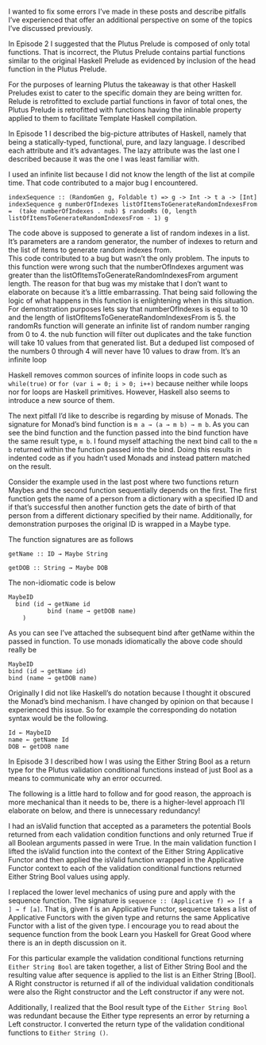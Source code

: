 I wanted to fix some errors I’ve made in these posts and describe pitfalls I’ve experienced that offer an additional perspective on some of the topics I’ve discussed previously.  

In Episode 2 I suggested that the Plutus Prelude is composed of only total functions.  That is incorrect, the Plutus Prelude contains partial functions similar to the original Haskell Prelude as evidenced by inclusion of the head function in the Plutus Prelude.

For the purposes of learning Plutus the takeaway is that other Haskell Preludes exist to cater to the specific domain they are being written for.  Relude is retrofitted to exclude partial functions in favor of total ones, the Plutus Prelude is retrofitted with functions having the inlinable property applied to them to facilitate Template Haskell compilation.

In Episode 1 I described the big-picture attributes of Haskell, namely that being a statically-typed, functional, pure, and lazy language.  I described each attribute and it’s advantages.  The lazy attribute was the last one I described because it was the one I was least familiar with.  

I used an infinite list because I did not know the length of the list at compile time.  That code contributed to a major bug I encountered.

`indexSequence :: (RandomGen g, Foldable t) => g -> Int -> t a -> [Int] 
indexSequence g numberOfIndexes listOfItemsToGenerateRandomIndexesFrom = 
	(take numberOfIndexes . nub) $ randomRs (0, length listOfItemsToGenerateRandomIndexesFrom - 1) g`

The code above is supposed to generate a list of random indexes in a list.  It’s parameters are a random generator, the number of indexes to return and the list of items to generate random indexes from.   
This code contributed to a bug but wasn’t the only problem.  The inputs to this function were wrong such that the numberOfIndexes argument was greater than the listOfItemsToGenerateRandomIndexesFrom argument length.  The reason for that bug was my mistake that I don’t want to elaborate on because it’s a little embarrassing.  That being said following the logic of what happens in this function is enlightening when in this situation.  
For demonstration purposes lets say that numberOfIndexes is equal to 10 and the length of listOfItemsToGenerateRandomIndexesFrom is 5.  the randomRs function will generate an infinite list of random number ranging from 0 to 4.  the nub function will filter out duplicates and the take function will take 10 values from that generated list.  But a deduped list composed of the numbers 0 through 4 will never have 10 values to draw from.  It’s an infinite loop

Haskell removes common sources of infinite loops in code such as `while(true)` or `for (var i = 0; i > 0; i++)` because neither while loops nor for loops are Haskell primitives.  However, Haskell also seems to introduce a new source of them.

The next pitfall I’d like to describe is regarding by misuse of Monads.  The signature for Monad’s bind function is `m a → (a → m b) → m b`.  As you can see the bind function and the function passed into the bind function have the same result type, `m b`.  I found myself attaching the next bind call to the `m b` returned within the function passed into the bind.  Doing this results in indented code as if you hadn’t used Monads and instead pattern matched on the result.

Consider the example used in the last post where two functions return Maybes and the second function sequentially depends on the first.  The first function gets the name of a person from a dictionary with a specified ID and if that’s successful then another function gets the date of birth of that person from a different dictionary specified by their name.  Additionally, for demonstration purposes the original ID is wrapped in a Maybe type.

The function signatures are as follows

`getName :: ID → Maybe String`

`getDOB :: String → Maybe DOB`

The non-idiomatic code is below

    MaybeID
      bind (id → getName id  
	           bind (name → getDOB name)  
	    )

As you can see I’ve attached the subsequent bind after getName within the passed in function.  To use monads idiomatically the above code should really be

    MaybeID
    bind (id → getName id)
    bind (name → getDOB name)

Originally I did not like Haskell’s do notation because I thought it obscured the Monad’s bind mechanism.  I have changed by opinion on that because I experienced this issue.  So for example the corresponding do notation syntax would be the following.

    Id ← MaybeID
    name ← getName Id
    DOB ← getDOB name


In Episode 3 I described how I was using the Either String Bool as a return type for the Plutus validation conditional functions instead of just Bool as a means to communicate why an error occurred.  

The following is a little hard to follow and for good reason, the approach is more mechanical than it needs to be, there is a higher-level approach I’ll elaborate on below, and there is unnecessary redundancy!  

I had an isValid function that accepted as a parameters the potential Bools returned from each validation condition functions and only returned True if all Boolean arguments passed in were True.  In the main validation function I lifted the isValid function into the context of the Either String Applicative Functor and then applied the isValid function wrapped in the Applicative Functor context to each of the validation conditional functions returned Either String Bool values using apply.

I replaced the lower level mechanics of using pure and apply with the sequence function.  The signature is `sequence :: (Applicative f) => [f a ] → f [a]`.  That is, given f is an Applicative Functor, sequence takes a list of Applicative Functors with the given type and returns the same Applicative Functor with a list of the given type.  I encourage you to read about the sequence function from the book Learn you Haskell for Great Good where there is an in depth discussion on it.

For this particular example the validation conditional functions returning `Either String Bool` are taken together, a list of Either String Bool and the resulting value after sequence is applied to the list is an Either String [Bool].  A Right constructor is returned if all of the individual validation conditionals were also the Right constructor and the Left constructor if any were not.

Additionally, I realized that the Bool result type of the `Either String Bool` was redundant because the Either type represents an error by returning a Left constructor.  I converted the return type of the validation conditional functions to `Either String ()`.
